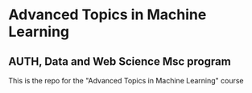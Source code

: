 # Advanced Topics in Machine Learning
## AUTH, Data and Web Science Msc program

This is the repo for the "Advanced Topics in Machine Learning" course